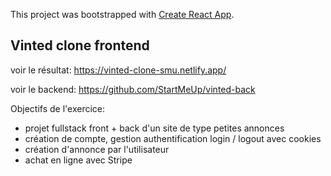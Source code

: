 This project was bootstrapped with [Create React App](https://github.com/facebook/create-react-app).

## Vinted clone frontend

voir le résultat: https://vinted-clone-smu.netlify.app/

voir le backend: https://github.com/StartMeUp/vinted-back

Objectifs de l'exercice:
- projet fullstack front + back d'un site de type petites annonces
- création de compte, gestion authentification login / logout avec cookies
- création d'annonce par l'utilisateur
- achat en ligne avec Stripe
